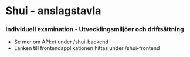 #  Shui - anslagstavla

###  Individuell examination - Utvecklingsmiljöer och driftsättning

- Se mer om API:et under /shui-backend 
- Länken till frontendapplikationen hittas under /shui-frontend

